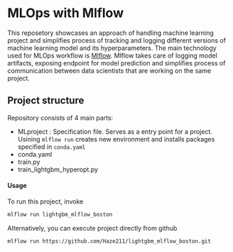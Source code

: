 # MLOps with Mlflow

This reposetory showcases an approach of handling machine learning project and simplifies process of tracking and logging different versions
of machine learning model and its hyperparameters. The main technology used for MLOps workflow is [Mlflow](https://www.mlflow.org/docs/latest/index.html). Mlflow takes care of logging model artifacts, exposing endpoint for model prediction and simplifies process of communication between data scientists that are working on the same project.

## Project structure
Repository consists of 4 main parts:
- MLproject : Specification file. Serves as a entry point for a project. Usining ``` mlflow run ``` creates new environment and installs packages specified in ``` conda.yaml ``` 
- conda.yaml
- train.py
- train_lightgbm_hyperopt.py


#### Usage
To run this project, invoke 

```bash
mlflow run lightgbm_mlflow_boston
```
Alternatively, you can execute project directly from github 

```bash
mlflow run https://github.com/Haze211/lightgbm_mlflow_boston.git
```

